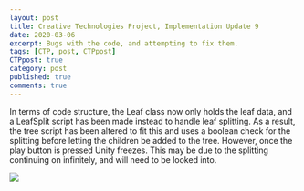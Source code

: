 ```yaml
---
layout: post
title: Creative Technologies Project, Implementation Update 9
date: 2020-03-06
excerpt: Bugs with the code, and attempting to fix them.
tags: [CTP, post, CTPpost]
CTPpost: true
category: post
published: true
comments: true
---
```

In terms of code structure, the Leaf class now only holds the leaf data, and a LeafSplit script has been made instead to handle leaf splitting. As a result, the tree script has been altered to fit this and uses a boolean check for the splitting before letting the children be added to the tree. However, once the play button is pressed Unity freezes. This may be due to the splitting continuing on infinitely, and will need to be looked into.  

<a href="https://i.imgur.com/5I5BnHO.png"><img src="https://i.imgur.com/5I5BnHO.png"></a>